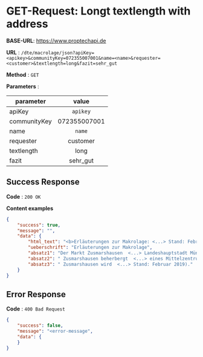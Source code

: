 # GET-Request: Longt textlength with address

**BASE-URL**: https://www.proptechapi.de

**URL** : `/dte/macrolage/json?apiKey=<apikey>&communityKey=072355007001&name=<name>&requester=<customer>&textlength=long&fazit=sehr_gut`

**Method** : `GET`

**Parameters** : 

| parameter        | value         
| ------------- |:-------------:| 
| apiKey     | `apikey` | 
| communityKey     | 072355007001 |
| name     | `name` |
| requester     | customer |
| textlength     | long |
| fazit     | sehr_gut  |

## Success Response

**Code** : `200 OK`

**Content examples**


```json
{
    "success": true,
    "message": "",
    "data": {
        "html_text": "<b>Erläuterungen zur Makrolage: <...> Stand: Februar 2019).",
        "ueberschrift": "Erläuterungen zur Makrolage",
        "absatz1": "Der Markt Zusmarshausen  <...> Landeshauptstadt München.",
        "absatz2": " Zusmarshausen beherbergt  <...> eines Mittelzentrums.",
        "absatz3": " Zusmarshausen wird  <...> Stand: Februar 2019)."
    }
}
```

## Error Response

**Code** : `400 Bad Request`

```json
{
    "success": false,
    "message": "<error-message",
    "data": { 
    }
}
```